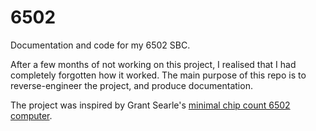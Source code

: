 # 6502
Documentation and code for my 6502 SBC.

After a few months of not working on this project, I realised that I had completely forgotten how it worked. The main purpose of this repo is to reverse-engineer the project, and produce documentation.

The project was inspired by Grant Searle's [minimal chip count 6502 computer](zx80.netai.net/grant/6502/Simple6502.html).
